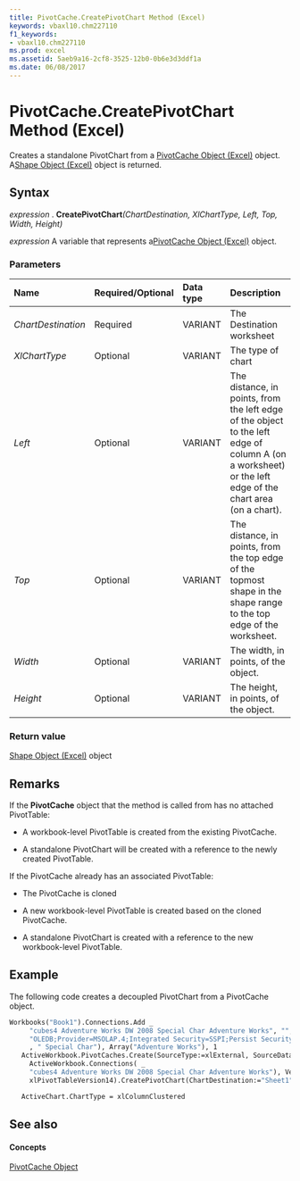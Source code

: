 ```yaml
---
title: PivotCache.CreatePivotChart Method (Excel)
keywords: vbaxl10.chm227110
f1_keywords:
- vbaxl10.chm227110
ms.prod: excel
ms.assetid: 5aeb9a16-2cf8-3525-12b0-0b6e3d3ddf1a
ms.date: 06/08/2017
---
```



# PivotCache.CreatePivotChart Method (Excel)

Creates a standalone PivotChart from a [PivotCache Object (Excel)](pivotcache-object-excel.md) object. A[Shape Object (Excel)](shape-object-excel.md) object is returned.


## Syntax

 _expression_ . **CreatePivotChart**_(ChartDestination,_ _XlChartType,_ _Left,_ _Top,_ _Width,_ _Height)_

 _expression_ A variable that represents a[PivotCache Object (Excel)](pivotcache-object-excel.md) object.


### Parameters



|**Name**|**Required/Optional**|**Data type**|**Description**|
|:-----|:-----|:-----|:-----|
| _ChartDestination_|Required|VARIANT|The Destination worksheet|
| _XlChartType_|Optional|VARIANT|The type of chart|
| _Left_|Optional|VARIANT|The distance, in points, from the left edge of the object to the left edge of column A (on a worksheet) or the left edge of the chart area (on a chart).|
| _Top_|Optional|VARIANT|The distance, in points, from the top edge of the topmost shape in the shape range to the top edge of the worksheet.|
| _Width_|Optional|VARIANT|The width, in points, of the object.|
| _Height_|Optional|VARIANT|The height, in points, of the object.|

### Return value

[Shape Object (Excel)](shape-object-excel.md) object


## Remarks

If the **PivotCache** object that the method is called from has no attached PivotTable:


- A workbook-level PivotTable is created from the existing PivotCache.
    
- A standalone PivotChart will be created with a reference to the newly created PivotTable.
    
If the PivotCache already has an associated PivotTable:


- The PivotCache is cloned
    
- A new workbook-level PivotTable is created based on the cloned PivotCache.
    
- A standalone PivotChart is created with a reference to the new workbook-level PivotTable.
    

## Example

The following code creates a decoupled PivotChart from a PivotCache object.


```vb
Workbooks("Book1").Connections.Add _
     "cubes4 Adventure Works DW 2008 Special Char Adventure Works", "", Array( _
     "OLEDB;Provider=MSOLAP.4;Integrated Security=SSPI;Persist Security Info=True;Data Source=<server name here >;Initial Catalog=Adventure Works DW 2008" _
     , " Special Char"), Array("Adventure Works"), 1
   ActiveWorkbook.PivotCaches.Create(SourceType:=xlExternal, SourceData:= _
     ActiveWorkbook.Connections( _
     "cubes4 Adventure Works DW 2008 Special Char Adventure Works"), Version:= _
     xlPivotTableVersion14).CreatePivotChart(ChartDestination:="Sheet1").Select

   ActiveChart.ChartType = xlColumnClustered
```


## See also


#### Concepts


[PivotCache Object](pivotcache-object-excel.md)

